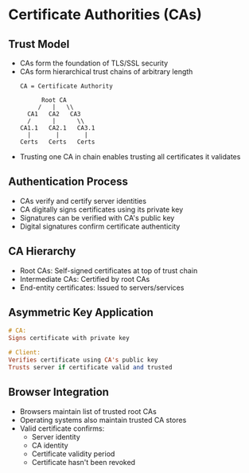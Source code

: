    # Certificate Authorities (CAs)
   
   ## Trust Model
   - CAs form the foundation of TLS/SSL security
   - CAs form hierarchical trust chains of arbitrary length
     ```
     CA = Certificate Authority
     
           Root CA
          /   |   \\
       CA1   CA2   CA3
       /      |      \\
     CA1.1   CA2.1   CA3.1
       |       |       |
     Certs   Certs   Certs
     ```
   - Trusting one CA in chain enables trusting all certificates it validates
   
   ## Authentication Process
   - CAs verify and certify server identities
   - CA digitally signs certificates using its private key
   - Signatures can be verified with CA's public key
   - Digital signatures confirm certificate authenticity
   
   ## CA Hierarchy
   - Root CAs: Self-signed certificates at top of trust chain
   - Intermediate CAs: Certified by root CAs
   - End-entity certificates: Issued to servers/services
   
   ## Asymmetric Key Application
   ```haskell
   # CA:
   Signs certificate with private key
   
   # Client:
   Verifies certificate using CA's public key
   Trusts server if certificate valid and trusted
   ```
   
   ## Browser Integration
   - Browsers maintain list of trusted root CAs
   - Operating systems also maintain trusted CA stores
   - Valid certificate confirms:
     - Server identity
     - CA identity
     - Certificate validity period
     - Certificate hasn't been revoked